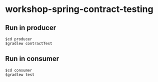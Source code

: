 # workshop-spring-contract-testing

## Run in producer
```
$cd producer
$gradlew contractTest
```

## Run in consumer
```
$cd consumer
$gradlew test
```
